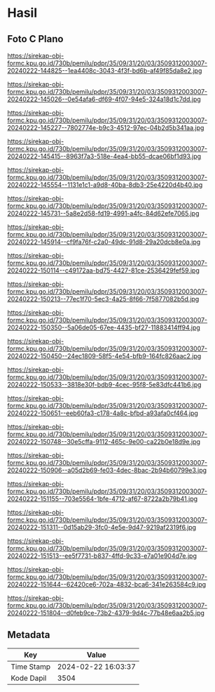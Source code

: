 # Hasil

## Foto C Plano

https://sirekap-obj-formc.kpu.go.id/730b/pemilu/pdpr/35/09/31/20/03/3509312003007-20240222-144825--1ea4408c-3043-4f3f-bd6b-af49f85da8e2.jpg

https://sirekap-obj-formc.kpu.go.id/730b/pemilu/pdpr/35/09/31/20/03/3509312003007-20240222-145026--0e54afa6-df69-4f07-94e5-324a18d1c7dd.jpg

https://sirekap-obj-formc.kpu.go.id/730b/pemilu/pdpr/35/09/31/20/03/3509312003007-20240222-145227--7802774e-b9c3-4512-97ec-04b2d5b341aa.jpg

https://sirekap-obj-formc.kpu.go.id/730b/pemilu/pdpr/35/09/31/20/03/3509312003007-20240222-145415--8963f7a3-518e-4ea4-bb55-dcae06bf1d93.jpg

https://sirekap-obj-formc.kpu.go.id/730b/pemilu/pdpr/35/09/31/20/03/3509312003007-20240222-145554--1131e1c1-a9d8-40ba-8db3-25e4220d4b40.jpg

https://sirekap-obj-formc.kpu.go.id/730b/pemilu/pdpr/35/09/31/20/03/3509312003007-20240222-145731--5a8e2d58-fd19-4991-a4fc-84d62efe7065.jpg

https://sirekap-obj-formc.kpu.go.id/730b/pemilu/pdpr/35/09/31/20/03/3509312003007-20240222-145914--cf9fa76f-c2a0-49dc-91d8-29a20dcb8e0a.jpg

https://sirekap-obj-formc.kpu.go.id/730b/pemilu/pdpr/35/09/31/20/03/3509312003007-20240222-150114--c49172aa-bd75-4427-81ce-2536429fef59.jpg

https://sirekap-obj-formc.kpu.go.id/730b/pemilu/pdpr/35/09/31/20/03/3509312003007-20240222-150213--77ec1f70-5ec3-4a25-8f66-7f5877082b5d.jpg

https://sirekap-obj-formc.kpu.go.id/730b/pemilu/pdpr/35/09/31/20/03/3509312003007-20240222-150350--5a06de05-67ee-4435-bf27-11883414ff94.jpg

https://sirekap-obj-formc.kpu.go.id/730b/pemilu/pdpr/35/09/31/20/03/3509312003007-20240222-150450--24ec1809-58f5-4e54-bfb9-164fc826aac2.jpg

https://sirekap-obj-formc.kpu.go.id/730b/pemilu/pdpr/35/09/31/20/03/3509312003007-20240222-150533--3818e30f-bdb9-4cec-95f8-5e83dfc441b6.jpg

https://sirekap-obj-formc.kpu.go.id/730b/pemilu/pdpr/35/09/31/20/03/3509312003007-20240222-150651--eeb60fa3-c178-4a8c-bfbd-a93afa0cf464.jpg

https://sirekap-obj-formc.kpu.go.id/730b/pemilu/pdpr/35/09/31/20/03/3509312003007-20240222-150748--30e5cffa-9112-465c-9e00-ca22b0e18d9e.jpg

https://sirekap-obj-formc.kpu.go.id/730b/pemilu/pdpr/35/09/31/20/03/3509312003007-20240222-150906--a05d2b69-fe03-4dec-8bac-2b94b60799e3.jpg

https://sirekap-obj-formc.kpu.go.id/730b/pemilu/pdpr/35/09/31/20/03/3509312003007-20240222-151155--703e5564-1bfe-4712-af67-8722a2b79b41.jpg

https://sirekap-obj-formc.kpu.go.id/730b/pemilu/pdpr/35/09/31/20/03/3509312003007-20240222-151311--0d15ab29-3fc0-4e5e-9d47-9219af2319f6.jpg

https://sirekap-obj-formc.kpu.go.id/730b/pemilu/pdpr/35/09/31/20/03/3509312003007-20240222-151513--ee5f7731-b837-4ffd-9c33-e7a01e904d7e.jpg

https://sirekap-obj-formc.kpu.go.id/730b/pemilu/pdpr/35/09/31/20/03/3509312003007-20240222-151644--62420ce6-702a-4832-bca6-341e263584c9.jpg

https://sirekap-obj-formc.kpu.go.id/730b/pemilu/pdpr/35/09/31/20/03/3509312003007-20240222-151804--d0feb9ce-73b2-4379-9d4c-77b48e6aa2b5.jpg


## Metadata

| Key        | Value               |
| ---------- | ------------------- |
| Time Stamp | 2024-02-22 16:03:37 |
| Kode Dapil | 3504                |



